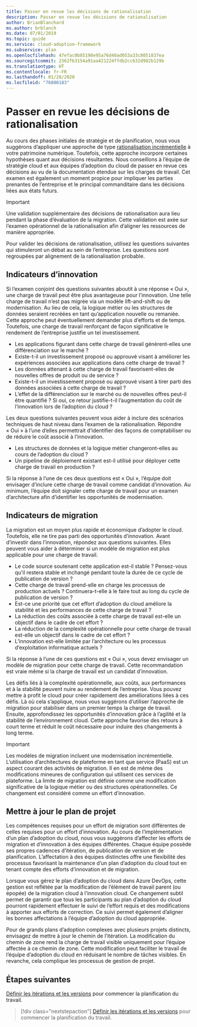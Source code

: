 ```yaml
---
title: Passer en revue les décisions de rationalisation
description: Passer en revue les décisions de rationalisation
author: BrianBlanchard
ms.author: brblanch
ms.date: 07/01/2019
ms.topic: guide
ms.service: cloud-adoption-framework
ms.subservice: plan
ms.openlocfilehash: 47efac0b85198e95a76d40ad053a33c8051837ea
ms.sourcegitcommit: 2362fb3154a91aa421224ffdb2cc632d982b129b
ms.translationtype: HT
ms.contentlocale: fr-FR
ms.lasthandoff: 01/28/2020
ms.locfileid: "76800183"
---
```

# <a name="review-rationalization-decisions"></a>Passer en revue les décisions de rationalisation

Au cours des phases initiales de stratégie et de planification, nous vous suggérons d’appliquer une approche de type [rationalisation incrémentielle](../digital-estate/rationalize.md#incremental-rationalization) à votre patrimoine numérique. Toutefois, cette approche incorpore certaines hypothèses quant aux décisions résultantes. Nous conseillons à l’équipe de stratégie cloud et aux équipes d’adoption du cloud de passer en revue ces décisions au vu de la documentation étendue sur les charges de travail. Cet examen est également un moment propice pour impliquer les parties prenantes de l’entreprise et le principal commanditaire dans les décisions liées aux états futurs.

> [!IMPORTANT]
> Une validation supplémentaire des décisions de rationalisation aura lieu pendant la phase d’évaluation de la migration. Cette validation est axée sur l’examen opérationnel de la rationalisation afin d’aligner les ressources de manière appropriée.

Pour valider les décisions de rationalisation, utilisez les questions suivantes qui stimuleront un débat au sein de l’entreprise. Les questions sont regroupées par alignement de la rationalisation probable.

## <a name="innovation-indicators"></a>Indicateurs d’innovation

Si l’examen conjoint des questions suivantes aboutit à une réponse « Oui », une charge de travail peut être plus avantageuse pour l’innovation. Une telle charge de travail n’est pas migrée via un modèle lift-and-shift ou de modernisation. Au lieu de cela, la logique métier ou les structures de données seraient recréées en tant qu’application nouvelle ou remaniée. Cette approche peut éventuellement demander plus d’efforts et de temps. Toutefois, une charge de travail renforçant de façon significative le rendement de l’entreprise justifie un tel investissement.

- Les applications figurant dans cette charge de travail génèrent-elles une différenciation sur le marché ?
- Existe-t-il un investissement proposé ou approuvé visant à améliorer les expériences associées aux applications dans cette charge de travail ?
- Les données attenant à cette charge de travail favorisent-elles de nouvelles offres de produit ou de service ?
- Existe-t-il un investissement proposé ou approuvé visant à tirer parti des données associées à cette charge de travail ?
- L’effet de la différenciation sur le marché ou de nouvelles offres peut-il être quantifié ? Si oui, ce retour justifie-t-il l’augmentation du coût de l’innovation lors de l’adoption du cloud ?

Les deux questions suivantes peuvent vous aider à inclure des scénarios techniques de haut niveau dans l’examen de la rationalisation. Répondre « Oui » à l’une d’elles permettrait d’identifier des façons de comptabiliser ou de réduire le coût associé à l’innovation.

- Les structures de données et la logique métier changeront-elles au cours de l’adoption du cloud ?
- Un pipeline de déploiement existant est-il utilisé pour déployer cette charge de travail en production ?

Si la réponse à l’une de ces deux questions est « Oui », l’équipe doit envisager d’inclure cette charge de travail comme candidat d’innovation. Au minimum, l’équipe doit signaler cette charge de travail pour un examen d’architecture afin d’identifier les opportunités de modernisation.

## <a name="migration-indicators"></a>Indicateurs de migration

La migration est un moyen plus rapide et économique d’adopter le cloud. Toutefois, elle ne tire pas parti des opportunités d’innovation. Avant d’investir dans l’innovation, répondez aux questions suivantes. Elles peuvent vous aider à déterminer si un modèle de migration est plus applicable pour une charge de travail.

- Le code source soutenant cette application est-il stable ? Pensez-vous qu’il restera stable et inchangé pendant toute la durée de ce cycle de publication de version ?
- Cette charge de travail prend-elle en charge les processus de production actuels ? Continuera-t-elle à le faire tout au long du cycle de publication de version ?
- Est-ce une priorité que cet effort d’adoption du cloud améliore la stabilité et les performances de cette charge de travail ?
- La réduction des coûts associée à cette charge de travail est-elle un objectif dans le cadre de cet effort ?
- La réduction de la complexité opérationnelle pour cette charge de travail est-elle un objectif dans le cadre de cet effort ?
- L’innovation est-elle limitée par l’architecture ou les processus d’exploitation informatique actuels ?

Si la réponse à l’une de ces questions est « Oui », vous devez envisager un modèle de migration pour cette charge de travail. Cette recommandation est vraie même si la charge de travail est un candidat d’innovation.

Les défis liés à la complexité opérationnelle, aux coûts, aux performances et à la stabilité peuvent nuire au rendement de l’entreprise. Vous pouvez mettre à profit le cloud pour créer rapidement des améliorations liées à ces défis. Là où cela s’applique, nous vous suggérons d’utiliser l’approche de migration pour stabiliser dans un premier temps la charge de travail. Ensuite, approfondissez les opportunités d’innovation grâce à l’agilité et la stabilité de l’environnement cloud. Cette approche favorise des retours à court terme et réduit le coût nécessaire pour induire des changements à long terme.

> [!IMPORTANT]
> Les modèles de migration incluent une modernisation incrémentielle. L’utilisation d’architectures de plateforme en tant que service (PaaS) est un aspect courant des activités de migration. Il en est de même des modifications mineures de configuration qui utilisent ces services de plateforme. La limite de migration est définie comme une modification significative de la logique métier ou des structures opérationnelles. Ce changement est considéré comme un effort d’innovation.

## <a name="update-the-project-plan"></a>Mettre à jour le plan de projet

Les compétences requises pour un effort de migration sont différentes de celles requises pour un effort d’innovation. Au cours de l’implémentation d’un plan d’adoption du cloud, nous vous suggérons d’affecter les efforts de migration et d’innovation à des équipes différentes. Chaque équipe possède ses propres cadences d’itération, de publication de version et de planification. L’affectation à des équipes distinctes offre une flexibilité des processus favorisant la maintenance d’un plan d’adoption du cloud tout en tenant compte des efforts d’innovation et de migration.

Lorsque vous gérez le plan d’adoption du cloud dans Azure DevOps, cette gestion est reflétée par la modification de l’élément de travail parent (ou épopée) de la migration cloud à l’innovation cloud. Ce changement subtil permet de garantir que tous les participants au plan d’adoption du cloud pourront rapidement effectuer le suivi de l’effort requis et des modifications à apporter aux efforts de correction. Ce suivi permet également d’aligner les bonnes affectations à l’équipe d’adoption du cloud appropriée.

Pour de grands plans d’adoption complexes avec plusieurs projets distincts, envisagez de mettre à jour le chemin de l’itération. La modification du chemin de zone rend la charge de travail visible uniquement pour l’équipe affectée à ce chemin de zone. Cette modification peut faciliter le travail de l’équipe d’adoption du cloud en réduisant le nombre de tâches visibles. En revanche, cela complique les processus de gestion de projet.

## <a name="next-steps"></a>Étapes suivantes

[Définir les itérations et les versions](./iteration-paths.md) pour commencer la planification du travail.

> [!div class="nextstepaction"]
> [Définir les itérations et les versions](./iteration-paths.md) pour commencer la planification du travail.
